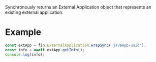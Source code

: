 Synchronously returns an External Application object that represents an existing external application.
# Example
```js
const extApp = fin.ExternalApplication.wrapSync('javaApp-uuid');
const info = await extApp.getInfo();
console.log(info);
```
